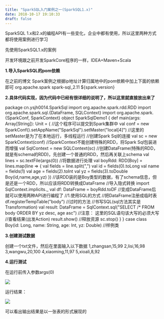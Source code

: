 ```yaml
---
title: "SparkSQL入门案例之一(SparkSQL1.x)"
date: 2018-10-17 19:10:33
draft: false
---
```

SparkSQL 1.x和2.x的编程API有一些变化，企业中都有使用，所以这里两种方式都将使用案例进行学习

先使用SparkSQL1.x的案例

开发环境跟之前开发SparkCore程序的一样，IDEA+Maven+Scala

**1.导入SparkSQL的pom依赖**

在之前的博文 Spark案例之根据ip地址计算归属地中的pom依赖中加上下面的依赖即可
<dependency> <groupId>org.apache.spark</groupId> <artifactId>spark-sql_2.11</artifactId> <version>${spark.version}</version> </dependency>

**2.具体代码实现，因为代码中已经有很详细的说明了，所以这里就直接放出来了**

package cn.ysjh0014.SparkSql import org.apache.spark.rdd.RDD import org.apache.spark.sql.{DataFrame, SQLContext} import org.apache.spark.{SparkConf, SparkContext} object SparkSqlDemo1 { def main(args: Array[String]): Unit = { //这个程序可以提交到Spark集群中 val conf = new SparkConf().setAppName("SparkSql").setMaster("local[4]") //这里的setMaster是为了在本地运行，多线程运行 //创建Spark Sql的连接 val sc = new SparkContext(conf) //SparkContext不能创建特殊的RDD，将Spark Sql包装进而增强 val SqlContext = new SQLContext(sc) //创建DataFrame(特殊的RDD，就是有schema的RDD)，先创建一个普通的RDD，然后再关联上schema val lines = sc.textFile(args(0)) //将数据进行处理 val boyRdd: RDD[Boy] = lines.map(line => { val fields = line.split(",") val id = fields(0).toLong val name = fields(1) val age = fields(2).toInt val yz = fields(3).toDouble Boy(id,name,age,yz) }) //该RDD装的是Boy类型的数据，有了schema信息，但是还是一个RDD，所以应该将RDD转换成DataFrame //导入隐式转换 import SqlContext.implicits._ val df: DataFrame = boyRdd.toDF //变成DataFrame后就可以使用两种API进行编程了 //1.使用SQL的方式 //把DataFrame注册成临时表 df.registerTempTable("body") //过时的方法 //书写SQL(sql方法其实是Transformation) val result: DataFrame = SqlContext.sql("SELECT /* FROM body ORDER BY yz desc, age asc") //注意： 这里的SQL语句该大写的必须大写 //查看结果(出发Action) result.show() //释放资源 sc.stop() } } case class Boy(id: Long, name: String, age: Int, yz: Double) //样例类

**3.创建测试数据**

创建一个txt文件，然后在里面输入以下数据
1,zhangsan,15,99 2,lisi,16,98 3,wangwu,20,100 4,xiaoming,11,97 5,xioali,8,92

**4.运行测试**

在运行前传入参数args(0)

![](https://img-blog.csdn.net/20181017190731201?watermark/2/text/aHR0cHM6Ly9ibG9nLmNzZG4ubmV0L3lzXzIzMDAxNA==/font/5a6L5L2T/fontsize/400/fill/I0JBQkFCMA==/dissolve/70)

运行结果：

![](https://img-blog.csdn.net/2018101719093930?watermark/2/text/aHR0cHM6Ly9ibG9nLmNzZG4ubmV0L3lzXzIzMDAxNA==/font/5a6L5L2T/fontsize/400/fill/I0JBQkFCMA==/dissolve/70)

可以看出输出结果是以一张表的形式展现的